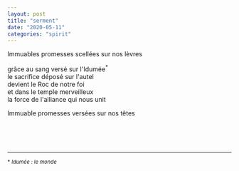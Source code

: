 ```yaml
---
layout: post
title: "serment"
date: "2020-05-11"
categories: "spirit"
---
```


Immuables promesses scellées sur nos lèvres

grâce au sang versé sur l'Idumée<sup>*</sup>  
le sacrifice déposé sur l'autel  
devient le Roc de notre foi  
et dans le temple merveilleux  
la force de l'alliance qui nous unit

Immuable promesses versées sur nos têtes

<br/>
<br/>
<br/>

----

<sup>* *Idumée : le monde*</sup>
